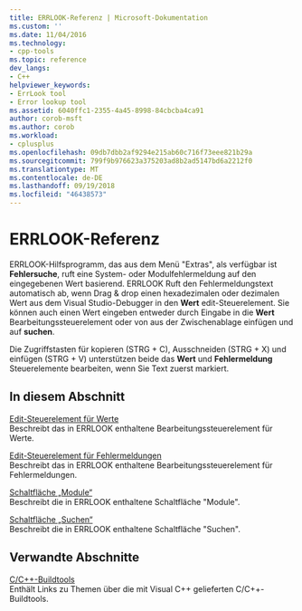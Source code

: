 ```yaml
---
title: ERRLOOK-Referenz | Microsoft-Dokumentation
ms.custom: ''
ms.date: 11/04/2016
ms.technology:
- cpp-tools
ms.topic: reference
dev_langs:
- C++
helpviewer_keywords:
- ErrLook tool
- Error lookup tool
ms.assetid: 6040ffc1-2355-4a45-8998-84cbcba4ca91
author: corob-msft
ms.author: corob
ms.workload:
- cplusplus
ms.openlocfilehash: 09db7dbb2af9294e215ab60c716f73eee821b29a
ms.sourcegitcommit: 799f9b976623a375203ad8b2ad5147bd6a2212f0
ms.translationtype: MT
ms.contentlocale: de-DE
ms.lasthandoff: 09/19/2018
ms.locfileid: "46438573"
---
```

# <a name="errlook-reference"></a>ERRLOOK-Referenz

ERRLOOK-Hilfsprogramm, das aus dem Menü "Extras", als verfügbar ist **Fehlersuche**, ruft eine System- oder Modulfehlermeldung auf den eingegebenen Wert basierend. ERRLOOK Ruft den Fehlermeldungstext automatisch ab, wenn Drag & drop einen hexadezimalen oder dezimalen Wert aus dem Visual Studio-Debugger in den **Wert** edit-Steuerelement. Sie können auch einen Wert eingeben entweder durch Eingabe in die **Wert** Bearbeitungssteuerelement oder von aus der Zwischenablage einfügen und auf **suchen**.

Die Zugriffstasten für kopieren (STRG + C), Ausschneiden (STRG + X) und einfügen (STRG + V) unterstützen beide das **Wert** und **Fehlermeldung** Steuerelemente bearbeiten, wenn Sie Text zuerst markiert.

## <a name="in-this-section"></a>In diesem Abschnitt

[Edit-Steuerelement für Werte](../../build/reference/value-edit-control.md)<br/>
Beschreibt das in ERRLOOK enthaltene Bearbeitungssteuerelement für Werte.

[Edit-Steuerelement für Fehlermeldungen](../../build/reference/error-message-edit-control.md)<br/>
Beschreibt das in ERRLOOK enthaltene Bearbeitungssteuerelement für Fehlermeldungen.

[Schaltfläche „Module“](../../build/reference/modules-button.md)<br/>
Beschreibt die in ERRLOOK enthaltene Schaltfläche "Module".

[Schaltfläche „Suchen“](../../build/reference/look-up-button.md)<br/>
Beschreibt die in ERRLOOK enthaltene Schaltfläche "Suchen".

## <a name="related-sections"></a>Verwandte Abschnitte

[C/C++-Buildtools](../../build/reference/c-cpp-build-tools.md)<br/>
Enthält Links zu Themen über die mit Visual C++ gelieferten C/C++-Buildtools.